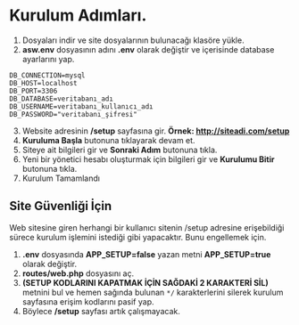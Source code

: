 # Kurulum Adımları.

1. Dosyaları indir ve site dosyalarının bulunacağı klasöre yükle.
2. **asw.env** dosyasının adını **.env** olarak değiştir ve içerisinde database ayarlarını yap.

```
DB_CONNECTION=mysql
DB_HOST=localhost
DB_PORT=3306
DB_DATABASE=veritabanı_adı
DB_USERNAME=veritabanı_kullanıcı_adı
DB_PASSWORD="veritabanı_şifresi"
```
3. Website adresinin **/setup** sayfasına gir. **Örnek: http://siteadi.com/setup**
4. **Kuruluma Başla** butonuna tıklayarak devam et.
5. Siteye ait bilgileri gir ve **Sonraki Adım** butonuna tıkla.
6. Yeni bir yönetici hesabı oluşturmak için bilgileri gir ve **Kurulumu Bitir** butonuna tıkla.
7. Kurulum Tamamlandı


## Site Güvenliği İçin
Web sitesine giren herhangi bir kullanıcı sitenin /setup adresine erişebildiği sürece kurulum işlemini istediği gibi yapacaktır. Bunu engellemek için.
1. **.env** dosyasında **APP_SETUP=false** yazan metni **APP_SETUP=true** olarak değiştir.
2. **routes/web.php** dosyasını aç.
3. **(SETUP KODLARINI KAPATMAK İÇİN SAĞDAKİ 2 KARAKTERİ SİL)** metnini bul ve hemen sağında bulunan `*/` karakterlerini silerek kurulum sayfasına erişim kodlarını pasif yap.
4. Böylece **/setup** sayfası artık çalışmayacak.
